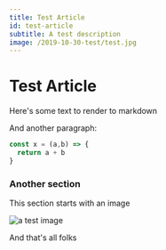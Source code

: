 ```yaml
---
title: Test Article
id: test-article
subtitle: A test description
image: /2019-10-30-test/test.jpg
---
```

# Test Article

Here's some text to render to markdown


And another paragraph:

```javascript
const x = (a,b) => {
  return a + b
}
```

### Another section

This section starts with an image

![a test image](posts/2019-10-30-test/blog-post-test.jpg)

And that's all folks
